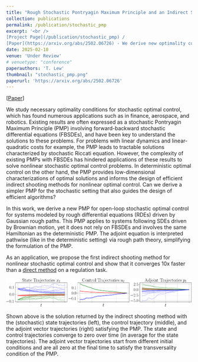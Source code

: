```yaml
---
title: "Rough Stochastic Pontryagin Maximum Principle and an Indirect Shooting Method"
collection: publications
permalink: /publication/stochastic_pmp
excerpt: '<br />
[Project Page](/publication/stochastic_pmp) / 
[Paper](https://arxiv.org/abs/2502.06726) - We derive new optimality conditions and an indirect method for stochastic optimal control.'
date: 2025-02-10
venue: 'Under Review'
# venuetype: "conference"
paperauthors: 'T. Lew'
thumbnail: "stochastic_pmp.png"
paperurl: 'https://arxiv.org/abs/2502.06726'
---
```


[[Paper](https://arxiv.org/abs/2502.06726)] 
<!-- [[Code](https://github.com/StanfordASL/chreach)]  -->


We study necessary optimality conditions for stochastic optimal control, which has found numerous applications such as in finance, aerospace, and robotics. Existing results are often expressed as a stochastic Pontryagin Maximum Principle (PMP) involving forward-backward stochastic differential equations (FBSDEs), and have been key to understand the solutions to these problems. For problems with linear dynamics and linear-quadratic costs for example, the PMP leads to tractable solutions characterized by stochastic Riccati equation. However, the complexity of existing PMPs with FBSDEs has hindered applications of these results to solve nonlinear stochastic optimal control problems. In deterministic optimal control on the other hand, the PMP provides low-dimensional characterizations of optimal solutions and informs the design of efficient indirect shooting methods for nonlinear optimal control. Can we derive a simpler PMP for the stochastic setting that also guides the design of efficient algorithms?

In this work, we derive a new PMP for open-loop stochastic optimal control for systems modeled by rough differential equations (RDEs) driven by Gaussian rough paths. This PMP applies to systems following SDEs driven by Brownian motion, yet it does not rely on FBSDEs and involves the same Hamiltonian as the deterministic PMP. The adjoint equation is interpreted pathwise (like in the deterministic setting) via rough path theory, simplifying the formulation of the PMP.

As an application, we propose the first indirect shooting method for nonlinear stochastic optimal control and show that it converges 10x faster than a [direct method](/publication/SAA) on a regulation task.

![stochastic_pmp_2](/images/stochastic_pmp_2.png)

Shown above is the solution returned by the indirect shooting method with the (stochastic) state trajectories (left), the control trajectory (middle), and the adjoint vector trajectories (right) satisfying the PMP. The state and control trajectories converge to zero over time (in average for the state trajectories). The adjoint vector trajectories start from different initial conditions and are all zero at the final time to satisfy the transversality condition of the PMP.